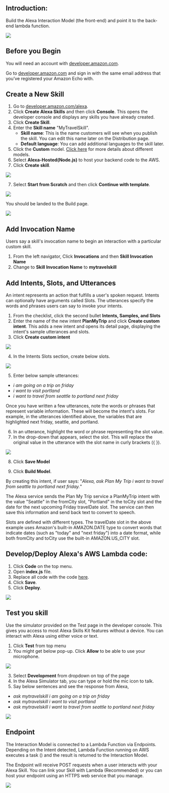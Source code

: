 ## Introduction:

Build the Alexa Interaction Model (the front-end) and point it to the back-end lambda function.

![](https://github.com/slalom/alexa-skill/blob/main/images/alexaarchitecture.png?raw=true)

## Before you Begin
You will need an account with [developer.amazon.com](http://developer.amazon.com/).

Go to [developer.amazon.com](http://developer.amazon.com/) and sign in with the same email address that you’ve registered your Amazon Echo with.

## Create a New Skill

1. Go to [developer.amazon.com/alexa](https://developer.amazon.com/alexa).
2. Click **Create Alexa Skills** and then click **Console**. This opens the developer console and displays any skills you have already created.
3. Click **Create Skill**.
4. Enter the **Skill name** "MyTravelSkill".
   * **Skill name**: This is the name customers will see when you publish the skill. You can edit this name later on the Distribution page.
   * **Default language**: You can add additional languages to the skill later.
5. Click the **Custom** model. [Click here](https://github.com/AliRezaeian/AlexaSkill/wiki/Interaction-Models) for more details about different models.
6. Select **Alexa-Hosted(Node.js)** to host your backend code to the AWS. 
6. Click **Create skill**.

![](https://github.com/slalom/alexa-skill/blob/main/images/createskill1.png?raw=true)

7. Select **Start from Scratch** and then click **Continue with template**.

![](https://github.com/slalom/alexa-skill/blob/main/images/createskill1-1.png?raw=true)

You should be landed to the Build page.

![](https://github.com/slalom/alexa-skill/blob/main/images/createskill2.png?raw=true)

## Add Invocation Name
Users say a skill's invocation name to begin an interaction with a particular custom skill.
1. From the left navigator, Click **Invocations** and then **Skill Invocation Name**
2. Change to **Skill Invocation Name** to **mytravelskill**

## Add Intents, Slots, and Utterances
An intent represents an action that fulfills a user's spoken request. 
Intents can optionally have arguments called Slots.
The utterances specify the words and phrases users can say to invoke your intents. 

1. From the checklist, click the second bullet **Intents, Samples, and Slots**
2. Enter the name of the new intent **PlanMyTrip** and click **Create custom intent**. This adds a new intent and opens its detail page, displaying the intent's sample utterances and slots.
3. Click **Create custom intent**

![](https://github.com/slalom/alexa-skill/blob/main/images/createskill3.png?raw=true)

4. In the Intents Slots section, create below slots.

![](https://github.com/slalom/alexa-skill/blob/main/images/createskill4.png?raw=true)

5. Enter below sample utterances:
 
* _i am going on a trip on friday_
* _i want to visit portland_
* _i want to travel from seattle to portland next friday_

Once you have written a few utterances, note the words or phrases that represent variable information. These will become the intent's slots. For example, in the utterances identified above, the variables that are highlighted next friday, seattle, and portland.

6. In an utterance, highlight the word or phrase representing the slot value.
7. In the drop-down that appears, select the slot. This will replace the original value in the utterance with the slot name in curly brackets ({ }).

![](https://github.com/slalom/alexa-skill/blob/main/images/createskill5.png?raw=true)

8. Click **Save Model**

9. Click **Build Model**.

By creating this intent, if user says: "_Alexa, ask Plan My Trip i want to travel from seattle to portland next friday._"

The Alexa service sends the Plan My Trip service a PlanMyTrip intent with the value "Seattle" in the fromCity slot, "Portland" in the toCity slot and the date for the next upcoming Friday travelDate slot. The service can then save this information and send back text to convert to speech.

Slots are defined with different types. The travelDate slot in the above example uses Amazon's built-in AMAZON.DATE type to convert words that indicate dates (such as "today" and "next friday") into a date format, while both fromCity and toCity use the built-in AMAZON.US_CITY slot.

## Develop/Deploy Alexa's AWS Lambda code:

1. Click **Code** on the top menu.
2. Open **index.js** file.
3. Replace all code with the code [here](https://github.com/slalom/alexa-skill/blob/main/index.js). 
4. Click **Save**.
5. Click **Deploy**.

![](https://github.com/slalom/alexa-skill/blob/main/images/createskill6.png?raw=true)

## Test you skill

Use the simulator provided on the Test page in the developer console. This gives you access to most Alexa Skills Kit features without a device. You can interact with Alexa using either voice or text.

1. Click **Test** from top menu
2. You might get below pop-up. Click **Allow** to be able to use your microphone. 

![](https://github.com/slalom/alexa-skill/blob/main/images/createskill7.png?raw=true)

3. Select **Development** from dropdown on top of the page
4. In the Alexa Simulator tab, you can type or hold the mic icon to talk. 
5. Say below sentences and see the response from Alexa,

* _ask mytravelskill i am going on a trip on friday_
* _ask mytravelskill i want to visit portland_
* _ask mytravelskill i want to travel from seattle to portland next friday_

![](https://github.com/slalom/alexa-skill/blob/main/images/createskill8.png?raw=true)

## Endpoint

The Interaction Model is connected to a Lambda Function via Endpoints. Depending on the Intent detected, Lambda Function running on AWS executes a task (</code>) and the result is returned to the Interaction Model.

The Endpoint will receive POST requests when a user interacts with your Alexa Skill. You can link your Skill with Lambda (Recommended) or you can host your endpoint using an HTTPS web service that you manage.

![](https://github.com/slalom/alexa-skill/blob/main/images/createskill9.png?raw=true)

